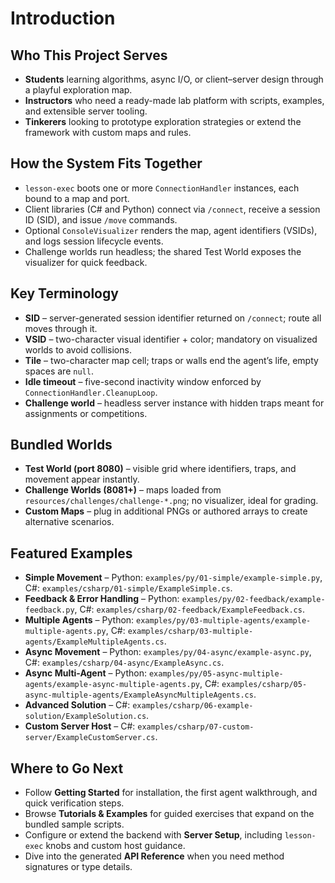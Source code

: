 # Introduction

## Who This Project Serves
- **Students** learning algorithms, async I/O, or client–server design through a playful exploration map.
- **Instructors** who need a ready-made lab platform with scripts, examples, and extensible server tooling.
- **Tinkerers** looking to prototype exploration strategies or extend the framework with custom maps and rules.

## How the System Fits Together
- `lesson-exec` boots one or more `ConnectionHandler` instances, each bound to a map and port.
- Client libraries (C# and Python) connect via `/connect`, receive a session ID (SID), and issue `/move` commands.
- Optional `ConsoleVisualizer` renders the map, agent identifiers (VSIDs), and logs session lifecycle events.
- Challenge worlds run headless; the shared Test World exposes the visualizer for quick feedback.

## Key Terminology
- **SID** – server-generated session identifier returned on `/connect`; route all moves through it.
- **VSID** – two-character visual identifier + color; mandatory on visualized worlds to avoid collisions.
- **Tile** – two-character map cell; traps or walls end the agent’s life, empty spaces are `null`.
- **Idle timeout** – five-second inactivity window enforced by `ConnectionHandler.CleanupLoop`.
- **Challenge world** – headless server instance with hidden traps meant for assignments or competitions.

## Bundled Worlds
- **Test World (port 8080)** – visible grid where identifiers, traps, and movement appear instantly.
- **Challenge Worlds (8081+)** – maps loaded from `resources/challenges/challenge-*.png`; no visualizer, ideal for grading.
- **Custom Maps** – plug in additional PNGs or authored arrays to create alternative scenarios.

## Featured Examples
- **Simple Movement** – Python: `examples/py/01-simple/example-simple.py`, C#: `examples/csharp/01-simple/ExampleSimple.cs`.
- **Feedback & Error Handling** – Python: `examples/py/02-feedback/example-feedback.py`, C#: `examples/csharp/02-feedback/ExampleFeedback.cs`.
- **Multiple Agents** – Python: `examples/py/03-multiple-agents/example-multiple-agents.py`, C#: `examples/csharp/03-multiple-agents/ExampleMultipleAgents.cs`.
- **Async Movement** – Python: `examples/py/04-async/example-async.py`, C#: `examples/csharp/04-async/ExampleAsync.cs`.
- **Async Multi-Agent** – Python: `examples/py/05-async-multiple-agents/example-async-multiple-agents.py`, C#: `examples/csharp/05-async-multiple-agents/ExampleAsyncMultipleAgents.cs`.
- **Advanced Solution** – C#: `examples/csharp/06-example-solution/ExampleSolution.cs`.
- **Custom Server Host** – C#: `examples/csharp/07-custom-server/ExampleCustomServer.cs`.

## Where to Go Next
- Follow **Getting Started** for installation, the first agent walkthrough, and quick verification steps.
- Browse **Tutorials & Examples** for guided exercises that expand on the bundled sample scripts.
- Configure or extend the backend with **Server Setup**, including `lesson-exec` knobs and custom host guidance.
- Dive into the generated **API Reference** when you need method signatures or type details.
